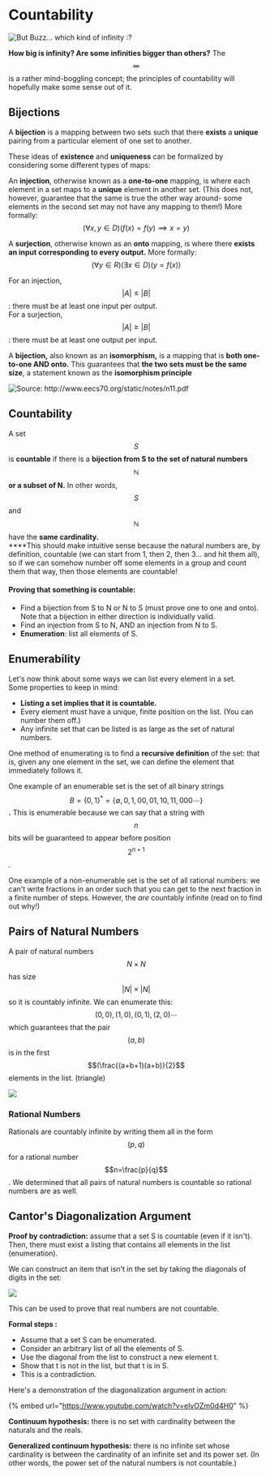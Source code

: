 # Countability



![But Buzz... which kind of infinity :?](<../.gitbook/assets/image (17).png>)

**How big is infinity? Are some infinities bigger than others?** The $$\infty$$is a rather mind-boggling concept; the principles of countability will hopefully make some sense out of it.

## Bijections

A **bijection** is a mapping between two sets such that there **exists** a **unique** pairing from a particular element of one set to another.

These ideas of **existence** and **uniqueness** can be formalized by considering some different types of maps:

An **injection**, otherwise known as a **one-to-one** mapping, is where each element in a set maps to a **unique** element in another set. (This does not, however, guarantee that the same is true the other way around- some elements in the second set may not have any mapping to them!) More formally: $$(\forall x,y \in D)(f(x) = f(y) \implies x = y)$$

A **surjection**, otherwise known as an **onto** mapping, is where there **exists an input corresponding to every output.** More formally: $$(\forall y \in R)(\exists x \in D)( y = f(x))$$

For an injection, $$|A| \le |B|$$: there must be at least one input per output.\
For a surjection, $$|A| \ge |B|$$: there must be at least one output per input.

A **bijection,** also known as an **isomorphism,** is a mapping that is **both one-to-one AND onto.** This guarantees that **the two sets must be the same size**, a statement known as the **isomorphism principle**

![Source: http://www.eecs70.org/static/notes/n11.pdf ](<../.gitbook/assets/image (18).png>)

## Countability

A set $$S$$ is **countable** if there is a **bijection from S to the set of natural numbers** $$\mathbb{N}$$**or a subset of N.** In other words, $$S$$and $$\mathbb{N}$$have the **same cardinality.** \
****This should make intuitive sense because the natural numbers are, by definition, countable (we can start from 1, then 2, then 3... and hit them all), so if we can somehow number off some elements in a group and count them that way, then those elements are countable!

#### Proving that something is countable:



* Find a bijection from S to N or N to S (must prove one to one and onto). Note that a bijection in either direction is individually valid.
* Find an injection from S to N, AND an injection from N to S.
* **Enumeration**: list all elements of S.&#x20;

## Enumerability

Let's now think about some ways we can list every element in a set. \
Some properties to keep in mind:

* **Listing a set implies that it is countable.**
* Every element must have a unique, finite position on the list. (You can number them off.)
* Any infinite set that can be listed is as large as the set of natural numbers.

One method of enumerating is to find a **recursive definition** of the set: that is, given any one element in the set, we can define the element that immediately follows it.

One example of an enumerable set is the set of all binary strings$$B = \{0, 1\}^* = \{\emptyset, 0, 1, 00, 01, 10, 11, 000 \cdots \}$$ **.** This is enumerable because we can say that a string with $$n$$bits will be guaranteed to appear before position $$2^{n+1}$$.

One example of a non-enumerable set is the set of all rational numbers: we can't write fractions in an order such that you can get to the next fraction in a finite number of steps. However, the _are_ countably infinite (read on to find out why!)



## Pairs of Natural Numbers

A pair of natural numbers $$N \times N$$ has size $$|N| \times |N|$$so it is countably infinite. We can enumerate this: $$(0,0), (1,0), (0,1), (2,0) \cdots$$which guarantees that the pair $$(a,b)$$is in the first $$(\frac{(a+b+1)(a+b)}{2}$$elements in the list. (triangle)

![](<../.gitbook/assets/image (14).png>)

### Rational Numbers

Rationals are countably infinite by writing them all in the form $$(p,q)$$for a rational number $$n=\frac{p}{q}$$. We determined that all pairs of natural numbers is countable so rational numbers are as well.

## Cantor's Diagonalization Argument

**Proof by contradiction:** assume that a set S is countable (even if it isn't). Then, there must exist a listing that contains all elements in the list (enumeration).

We can construct an item that isn't in the set by taking the diagonals of digits in the set:

![](<../.gitbook/assets/image (15).png>)

This can be used to prove that real numbers are not countable.

**Formal steps :**

* Assume that a set S can be enumerated.
* Consider an arbitrary list of all the elements of S.
* Use the diagonal from the list to construct a new element t.
* Show that t is not in the list, but that t is in S.
* This is a contradiction.

Here's a demonstration of the diagonalization argument in action:

{% embed url="https://www.youtube.com/watch?v=elvOZm0d4H0" %}

**Continuum hypothesis:** there is no set with cardinality between the naturals and the reals.&#x20;

**Generalized continuum hypothesis:** there is no infinite set whose cardinality is between the cardinality of an infinite set and its power set. (In other words, the power set of the natural numbers is not countable.)
